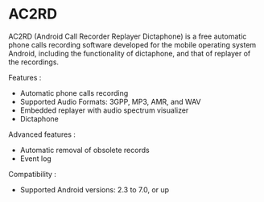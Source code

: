 # AC2RD

AC2RD (Android Call Recorder Replayer Dictaphone) is a free automatic phone calls recording software developed for the mobile operating system Android, including the functionality of dictaphone, and that of replayer of the recordings.

Features :
- Automatic phone calls recording
- Supported Audio Formats: 3GPP, MP3, AMR, and WAV
- Embedded replayer with audio spectrum visualizer
- Dictaphone

Advanced features :
- Automatic removal of obsolete records
- Event log

Compatibility :
- Supported Android versions: 2.3 to 7.0, or up
